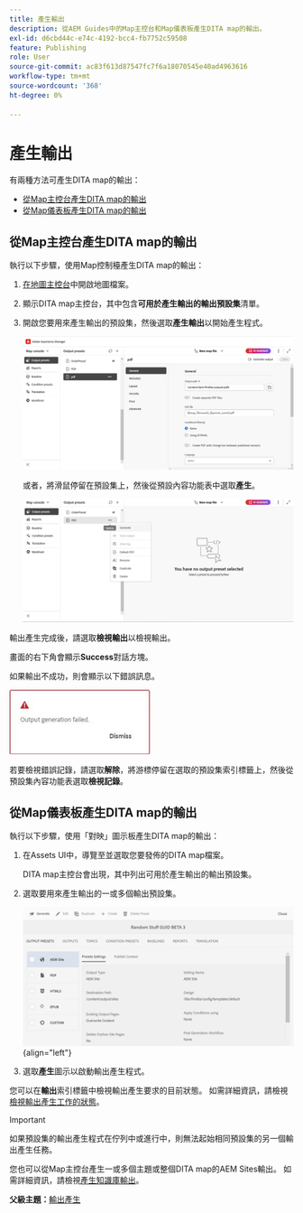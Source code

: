```yaml
---
title: 產生輸出
description: 從AEM Guides中的Map主控台和Map儀表板產生DITA map的輸出。
exl-id: d6cbd44c-e74c-4192-bcc4-fb7752c59508
feature: Publishing
role: User
source-git-commit: ac83f613d87547fc7f6a18070545e40ad4963616
workflow-type: tm+mt
source-wordcount: '368'
ht-degree: 0%

---
```


# 產生輸出

有兩種方法可產生DITA map的輸出：

- [從Map主控台產生DITA map的輸出](#generate-output-for-a-dita-map-from-the-map-console)
- [從Map儀表板產生DITA map的輸出](#generate-output-for-a-dita-map-from-the-map-dashboard)

## 從Map主控台產生DITA map的輸出

執行以下步驟，使用Map控制檯產生DITA map的輸出：

1. [在地圖主控台](./open-files-map-console.md)中開啟地圖檔案。
2. 顯示DITA map主控台，其中包含&#x200B;**可用於產生輸出的輸出預設集**&#x200B;清單。

3. 開啟您要用來產生輸出的預設集，然後選取&#x200B;**產生輸出**&#x200B;以開始產生程式。

   <img src="images/generate-output-pdf.png" alt="中繼資料標籤" width="600">

   或者，將滑鼠停留在預設集上，然後從預設內容功能表中選取&#x200B;**產生**。


   <img src="images/generate-preset-map-console.png" alt="中繼資料標籤" width="600">

輸出產生完成後，請選取&#x200B;**檢視輸出**&#x200B;以檢視輸出。

畫面的右下角會顯示&#x200B;**Success**&#x200B;對話方塊。

如果輸出不成功，則會顯示以下錯誤訊息。

<img src="images/error-log.png" alt="錯誤記錄" width="250">

若要檢視錯誤記錄，請選取&#x200B;**解除**，將游標停留在選取的預設集索引標籤上，然後從預設集內容功能表選取&#x200B;**檢視記錄**。

## 從Map儀表板產生DITA map的輸出

執行以下步驟，使用「對映」圖示板產生DITA map的輸出：

1. 在Assets UI中，導覽至並選取您要發佈的DITA map檔案。

   DITA map主控台會出現，其中列出可用於產生輸出的輸出預設集。

1. 選取要用來產生輸出的一或多個輸出預設集。

   ![](images/generate-multiple-outputs-uuid.png){align="left"}

1. 選取&#x200B;**產生**&#x200B;圖示以啟動輸出產生程式。


您可以在&#x200B;**輸出**&#x200B;索引標籤中檢視輸出產生要求的目前狀態。 如需詳細資訊，請檢視[檢視輸出產生工作的狀態](./generate-output-manage-process.md#view-the-status-of-the-output-generation-task)。

>[!IMPORTANT]
>
> 如果預設集的輸出產生程式在佇列中或進行中，則無法起始相同預設集的另一個輸出產生任務。

您也可以從Map主控台產生一或多個主題或整個DITA map的AEM Sites輸出。 如需詳細資訊，請檢視[產生知識庫輸出](web-editor-article-publishing.md#id218CK0U019I)。




**父級主題：**[&#x200B;輸出產生](generate-output.md)
